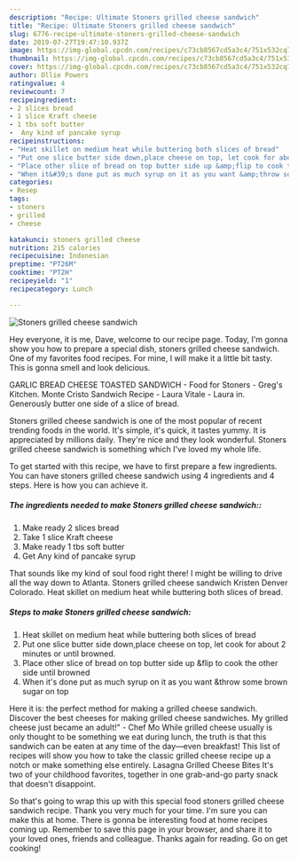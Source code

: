 ```yaml
---
description: "Recipe: Ultimate Stoners grilled cheese sandwich"
title: "Recipe: Ultimate Stoners grilled cheese sandwich"
slug: 6776-recipe-ultimate-stoners-grilled-cheese-sandwich
date: 2019-07-27T19:47:10.937Z
image: https://img-global.cpcdn.com/recipes/c73cb8567cd5a3c4/751x532cq70/stoners-grilled-cheese-sandwich-recipe-main-photo.jpg
thumbnail: https://img-global.cpcdn.com/recipes/c73cb8567cd5a3c4/751x532cq70/stoners-grilled-cheese-sandwich-recipe-main-photo.jpg
cover: https://img-global.cpcdn.com/recipes/c73cb8567cd5a3c4/751x532cq70/stoners-grilled-cheese-sandwich-recipe-main-photo.jpg
author: Ollie Powers
ratingvalue: 4
reviewcount: 7
recipeingredient:
- 2 slices bread
- 1 slice Kraft cheese
- 1 tbs soft butter
-  Any kind of pancake syrup
recipeinstructions:
- "Heat skillet on medium heat while buttering both slices of bread"
- "Put one slice butter side down,place cheese on top, let cook for about 2 minutes or until browned."
- "Place other slice of bread on top butter side up &amp;flip to cook the other side until browned"
- "When it&#39;s done put as much syrup on it as you want &amp;throw some brown sugar on top"
categories:
- Resep
tags:
- stoners
- grilled
- cheese

katakunci: stoners grilled cheese
nutrition: 215 calories
recipecuisine: Indonesian
preptime: "PT26M"
cooktime: "PT2H"
recipeyield: "1"
recipecategory: Lunch

---
```



![Stoners grilled cheese sandwich](https://img-global.cpcdn.com/recipes/c73cb8567cd5a3c4/751x532cq70/stoners-grilled-cheese-sandwich-recipe-main-photo.jpg)

Hey everyone, it is me, Dave, welcome to our recipe page. Today, I'm gonna show you how to prepare a special dish, stoners grilled cheese sandwich. One of my favorites food recipes. For mine, I will make it a little bit tasty. This is gonna smell and look delicious.

GARLIC BREAD CHEESE TOASTED SANDWICH - Food for Stoners - Greg&#39;s Kitchen. Monte Cristo Sandwich Recipe - Laura Vitale - Laura in. Generously butter one side of a slice of bread.

Stoners grilled cheese sandwich is one of the most popular of recent trending foods in the world. It's simple, it's quick, it tastes yummy. It is appreciated by millions daily. They're nice and they look wonderful. Stoners grilled cheese sandwich is something which I've loved my whole life.


To get started with this recipe, we have to first prepare a few ingredients. You can have stoners grilled cheese sandwich using 4 ingredients and 4 steps. Here is how you can achieve it.

##### The ingredients needed to make Stoners grilled cheese sandwich::

1. Make ready 2 slices bread
1. Take 1 slice Kraft cheese
1. Make ready 1 tbs soft butter
1. Get  Any kind of pancake syrup


That sounds like my kind of soul food right there! I might be willing to drive all the way down to Atlanta. Stoners grilled cheese sandwich Kristen Denver Colorado. Heat skillet on medium heat while buttering both slices of bread. 

##### Steps to make Stoners grilled cheese sandwich:

1. Heat skillet on medium heat while buttering both slices of bread
1. Put one slice butter side down,place cheese on top, let cook for about 2 minutes or until browned.
1. Place other slice of bread on top butter side up &amp;flip to cook the other side until browned
1. When it&#39;s done put as much syrup on it as you want &amp;throw some brown sugar on top


Here it is: the perfect method for making a grilled cheese sandwich. Discover the best cheeses for making grilled cheese sandwiches. My grilled cheese just became an adult!&#34; - Chef Mo While grilled cheese usually is only thought to be something we eat during lunch, the truth is that this sandwich can be eaten at any time of the day—even breakfast! This list of recipes will show you how to take the classic grilled cheese recipe up a notch or make something else entirely. Lasagna Grilled Cheese Bites It&#39;s two of your childhood favorites, together in one grab-and-go party snack that doesn&#39;t disappoint. 

So that's going to wrap this up with this special food stoners grilled cheese sandwich recipe. Thank you very much for your time. I'm sure you can make this at home. There is gonna be interesting food at home recipes coming up. Remember to save this page in your browser, and share it to your loved ones, friends and colleague. Thanks again for reading. Go on get cooking!
